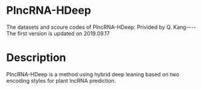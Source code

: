 # PlncRNA-HDeep
The datasets and scoure codes of PlncRNA-HDeep: Privided by Q. Kang----The first version is updated on 2019.09.17
# Description
PlncRNA-HDeep is a method using hybrid deep leaning based on two encoding styles for plant lncRNA prediction.
